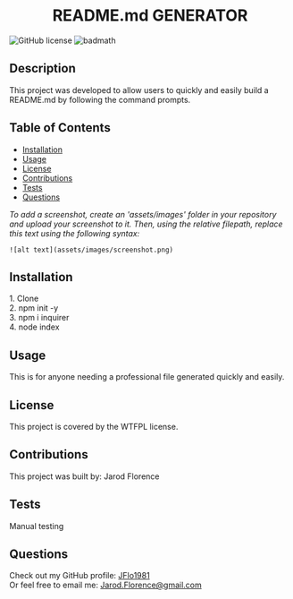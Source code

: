 <h1 align="center">README.md GENERATOR</h1>

![GitHub license](https://img.shields.io/badge/license-WTFPL-green.svg)
![badmath](https://img.shields.io/github/languages/top/lernantino/badmath)

## Description
<p>This project was developed to allow users to quickly and easily build a README.md by following the command prompts. </p>

## Table of Contents 

- [Installation](#installation)
- [Usage](#usage)
- [License](#license)
- [Contributions](#contributions)
- [Tests](#tests)
- [Questions](#questions)


*To add a screenshot, create an 'assets/images' folder in your repository and upload your screenshot to it.
Then, using the relative filepath, replace this text using the following syntax:*

    ![alt text](assets/images/screenshot.png)

## Installation
<p>1. Clone<br>
2. npm init -y<br>
3. npm i inquirer<br>
4. node index</p>

## Usage
<p>This is for anyone needing a professional file generated quickly and easily. </p>

## License
<p>This project is covered by the WTFPL license.</p>

## Contributions
<p>This project was built by: Jarod Florence</p>

## Tests
<p>Manual testing</p>

## Questions
Check out my GitHub profile: [JFlo1981](https://github.com/JFlo1981)
<br>
Or feel free to email me: Jarod.Florence@gmail.com
